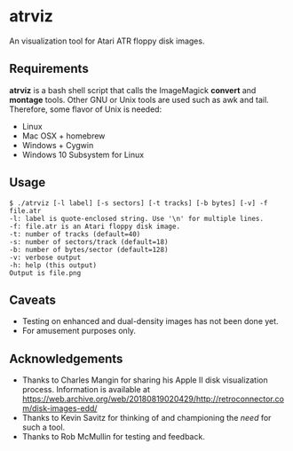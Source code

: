 # atrviz
An visualization tool for Atari ATR floppy disk images.

## Requirements
**atrviz** is a bash shell script that calls the ImageMagick **convert** and **montage** tools. Other GNU or Unix tools are used such as awk and tail. Therefore, some flavor of Unix is needed:
 * Linux
 * Mac OSX + homebrew
 * Windows + Cygwin 
 * Windows 10 Subsystem for Linux

## Usage

    $ ./atrviz [-l label] [-s sectors] [-t tracks] [-b bytes] [-v] -f file.atr
    -l: label is quote-enclosed string. Use '\n' for multiple lines.
    -f: file.atr is an Atari floppy disk image.
    -t: number of tracks (default=40)
    -s: number of sectors/track (default=18)
    -b: number of bytes/sector (default=128)
    -v: verbose output
    -h: help (this output)
    Output is file.png

## Caveats
  * Testing on enhanced and dual-density images has not been done yet.
  * For amusement purposes only.

## Acknowledgements
  * Thanks to Charles Mangin for sharing his Apple II disk visualization process. Information is available at https://web.archive.org/web/20180819020429/http://retroconnector.com/disk-images-edd/
  * Thanks to Kevin Savitz for thinking of and championing the *need* for such a tool.
  * Thanks to Rob McMullin for testing and feedback. 
